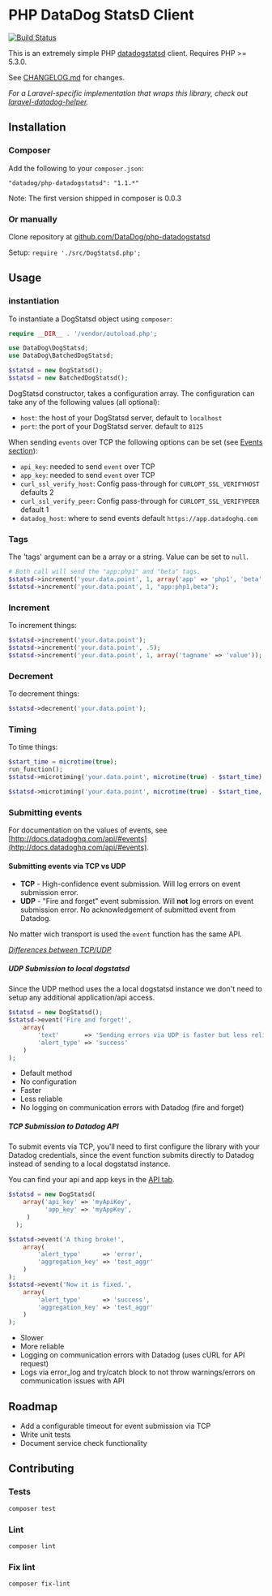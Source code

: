 # PHP DataDog StatsD Client

[![Build Status](https://travis-ci.org/DataDog/php-datadogstatsd.svg?branch=master)](https://travis-ci.org/DataDog/php-datadogstatsd)

This is an extremely simple PHP [datadogstatsd](http://www.datadoghq.com/) client.
Requires PHP >= 5.3.0.

See [CHANGELOG.md](CHANGELOG.md) for changes.

*For a Laravel-specific implementation that wraps this library, check out [laravel-datadog-helper](https://github.com/chaseconey/laravel-datadog-helper).*

## Installation

### Composer

Add the following to your `composer.json`:

```
"datadog/php-datadogstatsd": "1.1.*"
```

Note: The first version shipped in composer is 0.0.3

### Or manually

Clone repository at [github.com/DataDog/php-datadogstatsd](https://github.com/DataDog/php-datadogstatsd)

Setup: `require './src/DogStatsd.php';`

## Usage

### instantiation

To instantiate a DogStatsd object using `composer`:

```php
require __DIR__ . '/vendor/autoload.php';

use DataDog\DogStatsd;
use DataDog\BatchedDogStatsd;

$statsd = new DogStatsd();
$statsd = new BatchedDogStatsd();
```

DogStatsd constructor, takes a configuration array. The configuration can take any of the following values (all optional):

- `host`: the host of your DogStatsd server, default to `localhost`
- `port`: the port of your DogStatsd server. default to `8125`

When sending `events` over TCP the following options can be set (see [Events section](#submitting-events)):

- `api_key`: needed to send `event` over TCP
- `app_key`: needed to send `event` over TCP
- `curl_ssl_verify_host`: Config pass-through for `CURLOPT_SSL_VERIFYHOST` defaults 2
- `curl_ssl_verify_peer`: Config pass-through for `CURLOPT_SSL_VERIFYPEER` default 1
- `datadog_host`: where to send events default `https://app.datadoghq.com`

### Tags

The 'tags' argument can be a array or a string. Value can be set to `null`.

```php
# Both call will send the "app:php1" and "beta" tags.
$statsd->increment('your.data.point', 1, array('app' => 'php1', 'beta' => null));
$statsd->increment('your.data.point', 1, "app:php1,beta");
```

### Increment

To increment things:

``` php
$statsd->increment('your.data.point');
$statsd->increment('your.data.point', .5);
$statsd->increment('your.data.point', 1, array('tagname' => 'value'));
```

### Decrement

To decrement things:

``` php
$statsd->decrement('your.data.point');
```

### Timing

To time things:

``` php
$start_time = microtime(true);
run_function();
$statsd->microtiming('your.data.point', microtime(true) - $start_time);

$statsd->microtiming('your.data.point', microtime(true) - $start_time, 1, array('tagname' => 'value'));
```

### Submitting events

For documentation on the values of events, see
[http://docs.datadoghq.com/api/#events](http://docs.datadoghq.com/api/#events).

#### Submitting events via TCP vs UDP

- **TCP** - High-confidence event submission. Will log errors on event submission error.
- **UDP** - "Fire and forget" event submission. Will **not** log errors on event submission error. No acknowledgement of submitted event from Datadog.

No matter wich transport is used the `event` function has the same API.

_[Differences between TCP/UDP](http://stackoverflow.com/a/5970545)_

##### UDP Submission to local dogstatsd

Since the UDP method uses the a local dogstatsd instance we don't need to setup any additional application/api access.

```php
$statsd = new DogStatsd();
$statsd->event('Fire and forget!',
    array(
        'text'       => 'Sending errors via UDP is faster but less reliable!',
        'alert_type' => 'success'
    )
);
```

- Default method
- No configuration
- Faster
- Less reliable
- No logging on communication errors with Datadog (fire and forget)

##### TCP Submission to Datadog API

To submit events via TCP, you'll need to first configure the library with your
Datadog credentials, since the event function submits directly to Datadog
instead of sending to a local dogstatsd instance.

You can find your api and app keys in the [API tab](https://app.datadoghq.com/account/settings#api).

```php
$statsd = new DogStatsd(
    array('api_key' => 'myApiKey',
          'app_key' => 'myAppKey',
     )
  );

$statsd->event('A thing broke!',
    array(
        'alert_type'      => 'error',
        'aggregation_key' => 'test_aggr'
    )
);
$statsd->event('Now it is fixed.',
    array(
        'alert_type'      => 'success',
        'aggregation_key' => 'test_aggr'
    )
);
```

- Slower
- More reliable
- Logging on communication errors with Datadog (uses cURL for API request)
- Logs via error_log and try/catch block to not throw warnings/errors on communication issues with API

## Roadmap

- Add a configurable timeout for event submission via TCP
- Write unit tests
- Document service check functionality

## Contributing

### Tests

```bash
composer test
```

### Lint

```bash
composer lint
```

### Fix lint

```bash
composer fix-lint
```
